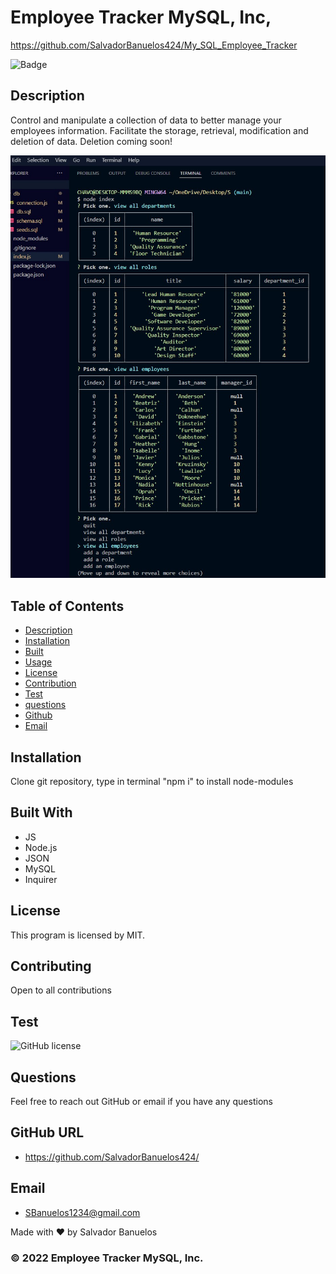 # Employee Tracker MySQL, Inc,
https://github.com/SalvadorBanuelos424/My_SQL_Employee_Tracker

![Badge](https://img.shields.io/badge/License-${license}-blue)

## Description
Control and manipulate a collection of data to better manage your employees information.
Facilitate the storage, retrieval, modification and deletion of data.  Deletion coming soon!
 
 ![image of application](./assets/img/work.jpg)

 ## Table of Contents
  - [Description](#description)
  - [Installation](#installation)
  - [Built](#Built)
  - [Usage](#usage)
  - [License](#license)
  - [Contribution](#contribution)
  - [Test](#test)
  - [questions](#questions)
  - [Github](#github)
  - [Email](#email)
  
## Installation
Clone git repository, type in terminal "npm i" to install node-modules

## Built With 
* JS
* Node.js
* JSON
* MySQL
* Inquirer

## License
This program is licensed by MIT.

## Contributing
Open to all contributions

## Test
![GitHub license](https://img.shields.io/badge/test-100%25-success)

## Questions
Feel free to reach out GitHub or email if you have any questions

## GitHub URL
* https://github.com/SalvadorBanuelos424/

## Email
* SBanuelos1234@gmail.com

Made with ❤️ by Salvador Banuelos
### © 2022 Employee Tracker MySQL, Inc.